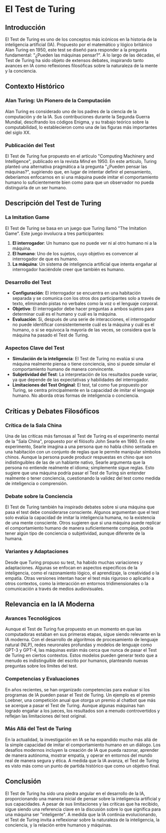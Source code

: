 # El Test de Turing

## Introducción

El Test de Turing es uno de los conceptos más icónicos en la historia de la inteligencia artificial (IA). Propuesto por el matemático y lógico británico Alan Turing en 1950, este test se diseñó para responder a la pregunta fundamental: "¿Pueden las máquinas pensar?". A lo largo de las décadas, el Test de Turing ha sido objeto de extensos debates, inspirando tanto avances en IA como reflexiones filosóficas sobre la naturaleza de la mente y la conciencia.

## Contexto Histórico

### Alan Turing: Un Pionero de la Computación

Alan Turing es considerado uno de los padres de la ciencia de la computación y de la IA. Sus contribuciones durante la Segunda Guerra Mundial, descifrando los códigos Enigma, y su trabajo teórico sobre la computabilidad, lo establecieron como una de las figuras más importantes del siglo XX.

### Publicación del Test

El Test de Turing fue propuesto en el artículo "Computing Machinery and Intelligence", publicado en la revista *Mind* en 1950. En este artículo, Turing planteó una alternativa pragmática a la pregunta "¿Pueden pensar las máquinas?", sugiriendo que, en lugar de intentar definir el pensamiento, deberíamos enfocarnos en si una máquina puede imitar el comportamiento humano lo suficientemente bien como para que un observador no pueda distinguirla de un ser humano.

## Descripción del Test de Turing

### La Imitation Game

El Test de Turing se basa en un juego que Turing llamó "The Imitation Game". Este juego involucra a tres participantes:
1. **El interrogador**: Un humano que no puede ver ni al otro humano ni a la máquina.
2. **El humano**: Uno de los sujetos, cuyo objetivo es convencer al interrogador de que es humano.
3. **La máquina**: Un sistema de inteligencia artificial que intenta engañar al interrogador haciéndole creer que también es humano.

### Desarrollo del Test

- **Configuración**: El interrogador se encuentra en una habitación separada y se comunica con los otros dos participantes solo a través de texto, eliminando pistas no verbales como la voz o el lenguaje corporal.
- **Objetivo**: El interrogador debe hacer preguntas a ambos sujetos para determinar cuál es el humano y cuál es la máquina.
- **Evaluación**: Si, después de una serie de interacciones, el interrogador no puede identificar consistentemente cuál es la máquina y cuál es el humano, o si se equivoca la mayoría de las veces, se considera que la máquina ha pasado el Test de Turing.

### Aspectos Clave del Test

- **Simulación de la inteligencia**: El Test de Turing no evalúa si una máquina realmente piensa o tiene conciencia, sino si puede simular el comportamiento humano de manera convincente.
- **Subjetividad del Test**: La interpretación de los resultados puede variar, ya que depende de las expectativas y habilidades del interrogador.
- **Limitaciones del Test Original**: El test, tal como fue propuesto por Turing, se centra principalmente en la capacidad de imitar el lenguaje humano. No aborda otras formas de inteligencia o conciencia.

## Críticas y Debates Filosóficos

### Crítica de la Sala China

Una de las críticas más famosas al Test de Turing es el experimento mental de la "Sala China", propuesto por el filósofo John Searle en 1980. En este experimento, Searle imagina a una persona que no habla chino sentada en una habitación con un conjunto de reglas que le permite manipular símbolos chinos. Aunque la persona puede producir respuestas en chino que son indistinguibles de las de un hablante nativo, Searle argumenta que la persona no entiende realmente el idioma; simplemente sigue reglas. Esto sugiere que una máquina podría pasar el Test de Turing sin entender realmente o tener conciencia, cuestionando la validez del test como medida de inteligencia o comprensión.

### Debate sobre la Conciencia

El Test de Turing también ha inspirado debates sobre si una máquina que pasa el test debe considerarse consciente. Algunos argumentan que el test solo evalúa la capacidad de imitar la inteligencia humana, no la existencia de una mente consciente. Otros sugieren que si una máquina puede replicar el comportamiento humano de manera suficientemente compleja, podría tener algún tipo de conciencia o subjetividad, aunque diferente de la humana.

### Variantes y Adaptaciones

Desde que Turing propuso su test, ha habido muchas variaciones y adaptaciones. Algunas se enfocan en aspectos específicos de la inteligencia, como el razonamiento lógico, el aprendizaje, la creatividad o la empatía. Otras versiones intentan hacer el test más riguroso o aplicarlo a otros contextos, como la interacción en entornos tridimensionales o la comunicación a través de medios audiovisuales.

## Relevancia en la IA Moderna

### Avances Tecnológicos

Aunque el Test de Turing fue propuesto en un momento en que las computadoras estaban en sus primeras etapas, sigue siendo relevante en la IA moderna. Con el desarrollo de algoritmos de procesamiento de lenguaje natural (NLP), redes neuronales profundas y modelos de lenguaje como GPT-3 y GPT-4, las máquinas están más cerca que nunca de pasar el Test de Turing en ciertos contextos. Estos modelos pueden generar texto que a menudo es indistinguible del escrito por humanos, planteando nuevas preguntas sobre los límites del test.

### Competencias y Evaluaciones

En años recientes, se han organizado competencias para evaluar si los programas de IA pueden pasar el Test de Turing. Un ejemplo es el premio Loebner, una competición anual que otorga un premio al chatbot que más se acerque a pasar el Test de Turing. Aunque algunas máquinas han logrado engañar a los jueces, los resultados son a menudo controvertidos y reflejan las limitaciones del test original.

### Más Allá del Test de Turing

En la actualidad, la investigación en IA se ha expandido mucho más allá de la simple capacidad de imitar el comportamiento humano en un diálogo. Los desafíos modernos incluyen la creación de IA que pueda razonar, aprender de manera autónoma, mostrar empatía, y operar en entornos del mundo real de manera segura y ética. A medida que la IA avanza, el Test de Turing es visto más como un punto de partida histórico que como un objetivo final.

## Conclusión

El Test de Turing ha sido una piedra angular en el desarrollo de la IA, proporcionando una manera inicial de pensar sobre la inteligencia artificial y sus capacidades. A pesar de sus limitaciones y las críticas que ha recibido, sigue siendo una referencia clave en la discusión sobre lo que significa para una máquina ser "inteligente". A medida que la IA continúa evolucionando, el Test de Turing invita a reflexionar sobre la naturaleza de la inteligencia, la conciencia, y la relación entre humanos y máquinas.